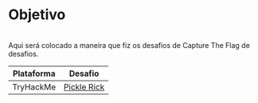<H1>Objetivo</H1>
<br>
Aqui será colocado a maneira que fiz os desafios de Capture The Flag de desafios.</p>

|Plataforma|Desafio|
|:-------:|:------:|
|TryHackMe|[Pickle Rick](https://github.com/mtsXD/CTF/blob/main/Pickle_Rick.md)|
